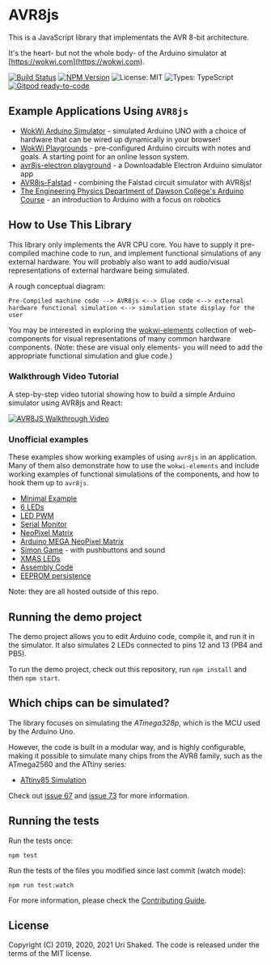 # AVR8js

This is a JavaScript library that implementats the AVR 8-bit architecture.

It's the heart- but not the whole body- of the Arduino simulator at [https://wokwi.com](https://wokwi.com).

[![Build Status](https://travis-ci.org/wokwi/avr8js.png?branch=master)](https://travis-ci.org/wokwi/avr8js)
[![NPM Version](https://img.shields.io/npm/v/avr8js)](https://www.npmjs.com/package/avr8js)
![License: MIT](https://img.shields.io/npm/l/avr8js)
![Types: TypeScript](https://img.shields.io/npm/types/avr8js)
[![Gitpod ready-to-code](https://img.shields.io/badge/Gitpod-ready--to--code-blue?logo=gitpod)](https://gitpod.io/#https://github.com/wokwi/avr8js)

## Example Applications Using `AVR8js`

* [WokWi Arduino Simulator](https://wokwi.com) - simulated Arduino UNO with a choice of hardware that can be wired up dynamically in your browser!
* [WokWi Playgrounds](https://github.com/wokwi/wokwi-playgrounds) - pre-configured Arduino circuits with notes and goals. A starting point for an online lesson system.
* [avr8js-electron playground](https://github.com/arcostasi/avr8js-electron-playground) - a Downloadable Electron Arduino simulator app
* [AVR8js-Falstad](https://markmegarry.github.io/AVR8js-Falstad/) - combining the Falstad circuit simulator with AVR8js!
* [The Engineering Physics Department of Dawson College's Arduino Course](https://tawjaw.github.io/Arduino-Robot-Virtual-Lab/) - an introduction to Arduino with a focus on robotics

## How to Use This Library

This library only implements the AVR CPU core. 
You have to supply it pre-compiled machine code to run, and implement functional simulations of any external hardware. You will probably also want to add  audio/visual representations of external hardware being simulated.

A rough conceptual diagram:

```
Pre-Compiled machine code --> AVR8js <--> Glue code <--> external hardware functional simulation <--> simulation state display for the user
```
You may be interested in exploring the [wokwi-elements](https://github.com/wokwi/wokwi-elements) collection of web-components for visual representations of many common hardware components. (Note: these are visual only elements- you will need to add the appropriate functional simulation and glue code.)

### Walkthrough Video Tutorial

A step-by-step video tutorial showing how to build a simple Arduino simulator using AVR8js and React:

[![AVR8JS Walkthrough Video](https://i.imgur.com/3meSd1m.png)](https://youtu.be/fArqj-USmjA)

### Unofficial examples

These examples show working examples of using `avr8js` in an application. Many of them also demonstrate how to use the `wokwi-elements` and include working examples of functional simulations of the components, and how to hook them up to `avr8js`.

* [Minimal Example](https://stackblitz.com/edit/avr8js-minimal?file=main.ts)
* [6 LEDs](https://stackblitz.com/edit/avr8js-6leds?file=index.ts)
* [LED PWM](https://stackblitz.com/edit/avr8js-pwm?file=index.ts)
* [Serial Monitor](https://stackblitz.com/edit/avr8js-serial?file=index.ts)
* [NeoPixel Matrix](https://stackblitz.com/edit/avr8js-ws2812?file=index.ts)
* [Arduino MEGA NeoPixel Matrix](https://stackblitz.com/edit/avr8js-mega-ws2812?file=index.ts)
* [Simon Game](https://stackblitz.com/edit/avr8js-simon-game?file=index.ts) - with pushbuttons and sound
* [XMAS LEDs](https://stackblitz.com/edit/avr8js-xmas-dafna?file=index.ts)
* [Assembly Code](https://stackblitz.com/edit/avr8js-asm?file=index.ts)
* [EEPROM persistence](https://stackblitz.com/edit/avr8js-eeprom-localstorage?file=eeprom-localstorage-backend.ts)

Note: they are all hosted outside of this repo.

## Running the demo project

The demo project allows you to edit Arduino code, compile it, and run it in the simulator.
It also simulates 2 LEDs connected to pins 12 and 13 (PB4 and PB5). 

To run the demo project, check out this repository, run `npm install` and then `npm start`.

## Which chips can be simulated?

The library focuses on simulating the *ATmega328p*, which is the MCU used by the Arduino Uno.

However, the code is built in a modular way, and is highly configurable, making it possible
to simulate many chips from the AVR8 family, such as the ATmega2560 and the ATtiny series:

* [ATtiny85 Simulation](https://avr8js-attiny85.stackblitz.io?file=index.ts)

Check out [issue 67](https://github.com/wokwi/avr8js/issues/67#issuecomment-728121667) and
[issue 73](https://github.com/wokwi/avr8js/issues/73#issuecomment-743740477) for more information.

## Running the tests

Run the tests once:

```
npm test
```

Run the tests of the files you modified since last commit (watch mode):

```
npm run test:watch
```

For more information, please check the [Contributing Guide](CONTRIBUTING.md).

## License

Copyright (C) 2019, 2020, 2021 Uri Shaked. The code is released under the terms of the MIT license.
